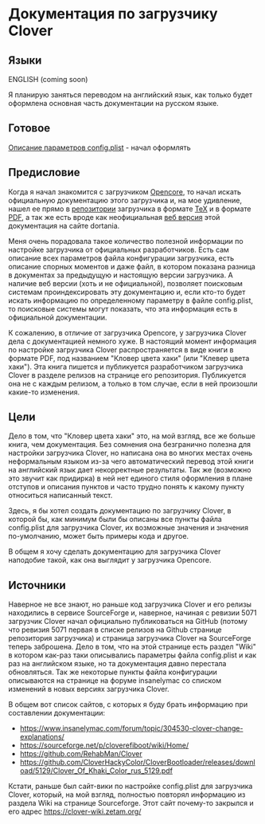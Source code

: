 # Документация по загрузчику Clover

## Языки

ENGLISH (coming soon)

Я планирую заняться переводом на английский язык, как только будет оформлена основная часть документации на русском языке.

## Готовое

[Описание параметров config.plist](./docs/config_parametrs.md) - начал оформлять

## Предисловие

Когда я начал знакомится с загрузчиком [Opencore](https://github.com/acidanthera/OpenCorePkg), то начал искать официальную документацию этого загрузчика и, на мое удивление, нашел ее прямо в [репозитории](https://github.com/acidanthera/OpenCorePkg/tree/master/Docs) загрузчика в формате [TeX](https://raw.githubusercontent.com/acidanthera/OpenCorePkg/master/Docs/Configuration.tex) и в формате [PDF](https://github.com/acidanthera/OpenCorePkg/raw/master/Docs/Configuration.pdf), а так же есть вроде как неофициальная [веб версия](https://dortania.github.io/docs/latest/Configuration.html) этой документация на сайте dortania.

Меня очень порадовала такое количество полезной информации по настройке загрузчика от официальных разработчиков. Есть сам описание всех параметров файла конфигурации загрузчика, есть описание спорных моментов и даже файл, в котором показана разница в документах за предыдущую и настоящую версии загрузчика. А наличие веб версии (хоть и не официальной), позволяет поисковым системам проиндексировать эту документацию и, если кто-то будет искать информацию по определенному параметру в файле config.plist, то поисковые системы могут показать, что эта информация есть в официальной документации.

К сожалению, в отличие от загрузчика Opencore, у загрузчика Clover дела с документацией немного хуже. В настоящий момент информация по настройке загрузчика Clover распространяется в виде книги в формате PDF, под названием "Кловер цвета хаки" (или "Клевер цвета хаки"). Эта книга пишется и публикуется разработчиком загрузчика Clover в разделе релизов на странице его репозитория. Публикуется она не с каждым релизом, а только в том случае, если в ней произошли какие-то изменения.

## Цели

Дело в том, что "Кловер цвета хаки" это, на мой взгляд, все же больше книга, чем документация. Без сомнения она безгранично полезна для настройки загрузчика Clover, но написана она во многих местах очень неформальным языком из-за чего автоматический перевод этой книги на английский язык дает некорректные результаты. Так же (возможно это звучит как придирка) в ней нет единого стиля оформления в плане отступов и описания пунктов и часто трудно понять к какому пункту относиться написанный текст.

Здесь, я бы хотел создать документацию по загрузчику Clover, в которой бы, как минимум были бы описаны все пункты файла config.plist для загрузчика Clover, их возможные значения и значения по-умолчанию, может быть примеры кода и другое.

В общем я хочу сделать документацию для загрузчика Clover наподобие такой, как она выглядит у загрузчика Opencore.

## Источники

Наверное не все знают, но раньше код загрузчика Clover и его релизы находились в сервисе SourceForge и, наверное, начиная с ревизии 5071 загрузчик Clover начал официально публиковаться на GitHub (потому что ревизия 5071 первая в списке релизов на Github странице репозитория загрузчика) и страница загрузчика Clover на SourceForge теперь заброшена. Дело в том, что на этой странице есть раздел "Wiki" в котором как-раз таки описывались параметры файла config.plist и как раз на английском языке, но та документация давно перестала обновляться. Так же некоторые пункты файла конфигурации описываются на странице на форуме insanelymac со списком изменений в новых версиях загрузчика Clover.

В общем вот список сайтов, с которых я буду брать информацию при составлении документации:

* https://www.insanelymac.com/forum/topic/304530-clover-change-explanations/
* https://sourceforge.net/p/cloverefiboot/wiki/Home/
* https://github.com/RehabMan/Clover
* https://github.com/CloverHackyColor/CloverBootloader/releases/download/5129/Clover_Of_Khaki_Color_rus_5129.pdf

Кстати, раньше был сайт-вики по настройке config.plist для загрузчика Clover, который, на мой взгляд, полностью повторял информацию из раздела Wiki на странице Sourceforge. Этот сайт почему-то закрылся и его адрес https://clover-wiki.zetam.org/